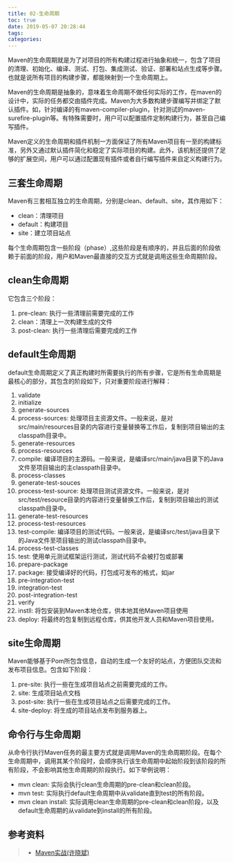 ```yaml
---
title: 02-生命周期
toc: true
date: 2019-05-07 20:28:44
tags:
categories:
---
```



Maven的生命周期就是为了对项目的所有构建过程进行抽象和统一，包含了项目的清理、初始化、编译、测试、打包、集成测试、验证、部署和站点生成等步骤。也就是说所有项目的构建步骤，都能映射到一个生命周期上。

Maven的生命周期是抽象的，意味着生命周期不做任何实际的工作，在maven的设计中，实际的任务都交由插件完成。Maven为大多数构建步骤编写并绑定了默认插件。如，针对编译的有maven-compiler-plugin，针对测试的maven-surefire-plugin等。有特殊需要时，用户可以配置插件定制构建行为，甚至自己编写插件。

Maven定义的生命周期和插件机制一方面保证了所有Maven项目有一至的构建标准，另外又通过默认插件简化和稳定了实际项目的构建。此外，该机制还提供了足够的扩展空间，用户可以通过配置现有插件或者自行编写插件来自定义构建行为。

## 三套生命周期
Maven有三套相互独立的生命周期，分别是clean、default、site，其作用如下：

- clean：清理项目
- default：构建项目
- site：建立项目站点

每个生命周期包含一些阶段（phase）,这些阶段是有顺序的，并且后面的阶段依赖于前面的阶段，用户和Maven最直接的交互方式就是调用这些生命周期阶段。

## clean生命周期
它包含三个阶段：
1. pre-clean: 执行一些清理前需要完成的工作
2. clean：清理上一次构建生成的文件
3. post-clean: 执行一些清理后需要完成的工作

## default生命周期
default生命周期定义了真正构建时所需要执行的所有步骤，它是所有生命周期是最核心的部分，其包含的阶段如下，只对重要阶段进行解释：
1. validate
2. initialize
3. generate-sources
4. process-sources: 处理项目主资源文件。一般来说，是对src/main/resources目录的内容进行变量替换等工作后，复制到项目输出的主classpath目录中。
5. generate-resources
6. process-resources
7. compile: 编译项目的主源码。一般来说，是编译src/main/java目录下的Java文件至项目输出的主classpath目录中。
8. process-classes
9. generate-test-souces
10. process-test-source: 处理项目测试资源文件。一般来说，是对src/test/resource目录的内容进行变量替换工作后，复制到项目输出的测试classpath目录中。
11. generate-test-resources
12. process-test-resources
13. test-compile: 编译项目的测试代码。一般来说，是编译src/test/java目录下的Java文件至项目输出的测试classpath目录中。
14. process-test-classes
15. test: 使用单元测试框架运行测试，测试代码不会被打包或部署
16. prepare-package
17. package: 接受编译好的代码，打包成可发布的格式，如jar
18. pre-integration-test
19. integration-test
20. post-integration-test
21. verify
22. instll: 将包安装到Maven本地仓库，供本地其他Maven项目使用
23. deploy: 将最终的包复制到远程仓库，供其他开发人员和Maven项目使用。

## site生命周期
Maven能够基于Pom所包含信息，自动的生成一个友好的站点，方便团队交流和发布项目信息。包含如下阶段：
1. pre-site: 执行一些在生成项目站点之前需要完成的工作。
2. site: 生成项目站点文档
3. post-site: 执行一些在生成项目站点之后需要完成的工作。
4. site-deploy: 将生成的项目站点发布到服务器上。

## 命令行与生命周期
从命令行执行Maven任务的最主要方式就是调用Maven的生命周期阶段。在每个生命周期中，调用其某个阶段时，会顺序执行该生命周期中起始阶段到该阶段的所有阶段，不会影响其他生命周期的阶段执行。如下举例说明：
- mvn clean: 实际会执行clean生命周期的pre-clean和clean阶段。
- mvn test: 实际执行default生命周期中从validate直到test的所有阶段。
- mvn clean install: 实际调用clean生命周期的pre-clean和clean阶段，以及default生命周期的从validate到install的所有阶段。


## 参考资料
> - [Maven实战(许晓斌)]()
